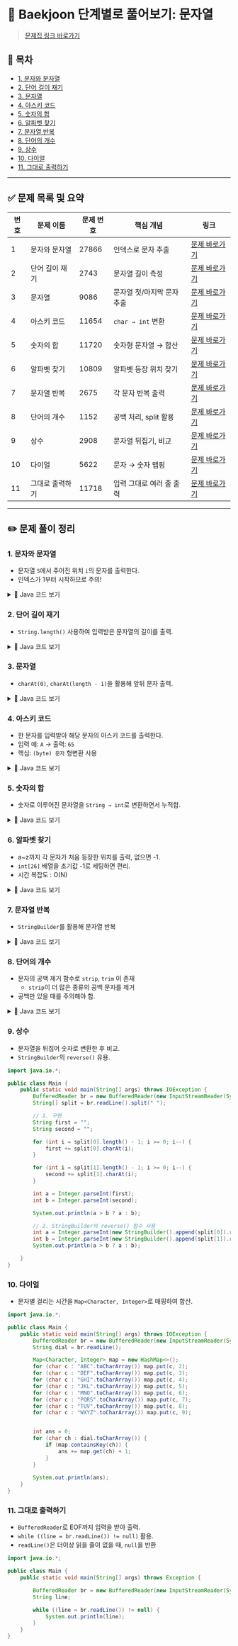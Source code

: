 # 📘 Baekjoon 단계별로 풀어보기: 문자열
> [문제집 링크 바로가기](https://www.acmicpc.net/step/7)

## 📑 목차
- [1. 문자와 문자열](#1-문자와-문자열)
- [2. 단어 길이 재기](#2-단어-길이-재기)
- [3. 문자열](#3-문자열)
- [4. 아스키 코드](#4-아스키-코드)
- [5. 숫자의 합](#5-숫자의-합)
- [6. 알파벳 찾기](#6-알파벳-찾기)
- [7. 문자열 반복](#7-문자열-반복)
- [8. 단어의 개수](#8-단어의-개수)
- [9. 상수](#9-상수)
- [10. 다이얼](#10-다이얼)
- [11. 그대로 출력하기](#11-그대로-출력하기)

---

## ✅ 문제 목록 및 요약

| 번호 | 문제 이름         | 문제 번호 | 핵심 개념                   | 링크                                                    |
|------|------------------|------------|------------------------------|---------------------------------------------------------|
| 1    | 문자와 문자열     | 27866     | 인덱스로 문자 추출           | [문제 바로가기](https://www.acmicpc.net/problem/27866) |
| 2    | 단어 길이 재기     | 2743      | 문자열 길이 측정             | [문제 바로가기](https://www.acmicpc.net/problem/2743)  |
| 3    | 문자열           | 9086      | 문자열 첫/마지막 문자 추출   | [문제 바로가기](https://www.acmicpc.net/problem/9086)  |
| 4    | 아스키 코드        | 11654     | `char → int` 변환            | [문제 바로가기](https://www.acmicpc.net/problem/11654) |
| 5    | 숫자의 합         | 11720     | 숫자형 문자열 → 합산         | [문제 바로가기](https://www.acmicpc.net/problem/11720) |
| 6    | 알파벳 찾기        | 10809     | 알파벳 등장 위치 찾기        | [문제 바로가기](https://www.acmicpc.net/problem/10809) |
| 7    | 문자열 반복        | 2675      | 각 문자 반복 출력            | [문제 바로가기](https://www.acmicpc.net/problem/2675)  |
| 8    | 단어의 개수        | 1152      | 공백 처리, split 활용        | [문제 바로가기](https://www.acmicpc.net/problem/1152)  |
| 9    | 상수             | 2908      | 문자열 뒤집기, 비교           | [문제 바로가기](https://www.acmicpc.net/problem/2908)  |
| 10   | 다이얼            | 5622      | 문자 → 숫자 맵핑             | [문제 바로가기](https://www.acmicpc.net/problem/5622)  |
| 11   | 그대로 출력하기     | 11718     | 입력 그대로 여러 줄 출력       | [문제 바로가기](https://www.acmicpc.net/problem/11718) |

---

## ✏️ 문제 풀이 정리

### 1. 문자와 문자열
- 문자열 `S`에서 주어진 위치 `i`의 문자를 출력한다.
- 인덱스가 1부터 시작하므로 주의!


<details>
<summary>📂 Java 코드 보기</summary>

```java
import java.io.*;

public class Main {
    public static void main(String[] args) throws Exception {
        BufferedReader br = new BufferedReader(new InputStreamReader(System.in));
		String sentence = br.readLine();
		int n = Integer.parseInt(br.readLine());

		char ans = sentence.charAt(n - 1);

		System.out.println(ans);
    }
}
```
</details> 

### 2. 단어 길이 재기
- `String.length()` 사용하여 입력받은 문자열의 길이를 출력.


<details>
<summary>📂 Java 코드 보기</summary>

```java
import java.io.*;

public class Main {
    public static void main(String[] args) throws Exception {

		BufferedReader br = new BufferedReader(new InputStreamReader(System.in));
		String word = br.readLine();

		System.out.println(word.length());

	}
}
```
</details> 

### 3. 문자열
- `charAt(0)`, `charAt(length - 1)`을 활용해 앞뒤 문자 출력.


<details>
<summary>📂 Java 코드 보기</summary>

```java
import java.io.*;

public class Main {
    public static void main(String[] args) throws IOException {
        BufferedReader br = new BufferedReader(new InputStreamReader(System.in));
		int T = Integer.parseInt(br.readLine());

		for (int t = 0; t < T; t++) {
			
			String word = br.readLine();
			StringBuilder sb = new StringBuilder();
			sb.append(word.charAt(0));
			sb.append(word.charAt(word.length() - 1));
			
			System.out.println(sb);
		}
    }
}
```
</details> 


### 4. 아스키 코드

- 한 문자를 입력받아 해당 문자의 아스키 코드를 출력한다.
- 입력 예: `A` → 출력: `65`
- 핵심: `(byte) 문자` 형변환 사용

<details>
<summary>📂 Java 코드 보기</summary>

```java
import java.util.Scanner;

public class Main {
    public static void main(String[] args) throws IOException {
        Scanner sc = new Scanner(System.in);
		char wrd = sc.nextLine().charAt(0);
		
		byte ans = (byte)wrd;
		
		System.out.println(ans);
    }
}
```
</details> 

### 5. 숫자의 합
- 숫자로 이루어진 문자열을 `String → int`로 변환하면서 누적합.


<details>
<summary>📂 Java 코드 보기</summary>

```java
import java.io.*;

public class Main {
    public static void main(String[] args) throws IOException {
        BufferedReader br = new BufferedReader(new InputStreamReader(System.in));
		
		int n = Integer.parseInt(br.readLine());
		String nums = br.readLine();
		
		int ans = 0;
		for(String num: nums.split("")) {
			ans += Integer.parseInt(num);
		}
		
		System.out.println(ans);
		
    }
}
```
</details> 

### 6. 알파벳 찾기
- a~z까지 각 문자가 처음 등장한 위치를 출력, 없으면 -1.
- `int[26]` 배열을 초기값 -1로 세팅하면 편리.
- 시간 복잡도 : O(N)

<details>
<summary>📂 Java 코드 보기</summary>

```java
import java.io.*;

public class Main {
    public static void main(String[] args) throws IOException {
        BufferedReader br = new BufferedReader(new InputStreamReader(System.in));
		char[] words = br.readLine().toCharArray();

		// 1. 문자열을 알파벳마타 반복 순회 => 비효율적
		String ans = "";

		for (char ch = 'a'; ch <= 'z'; ch++) {
			boolean check = false;
			for (int i = 0; i < words.length; i++) {

				if (ch == words[i]) {
					ans += i + " ";
					check = true;
					break;
				}
			}

			if (!check)
				ans += "-1 ";
		}

		System.out.println(ans);

        // 2. 한번만 순환
        int[] alpha = new int[26];
		Arrays.fill(alpha, -1);

		for (int i = 0; i < words.length; i++) {
			int idx = words[i] - 'a';
			if (alpha[idx] == -1)
				alpha[idx] = i;
		}

		StringBuilder sb = new StringBuilder();
		for (int val : alpha) {
			sb.append(val).append(" ");
		}

		System.out.println(sb);
    }
}
```
</details> 

### 7. 문자열 반복
- `StringBuilder`를 활용해 문자열 반복

<details>
<summary>📂 Java 코드 보기</summary>

```java
import java.io.*;

public class Main {
    public static void main(String[] args) throws Exception {

		BufferedReader br = new BufferedReader(new InputStreamReader(System.in));
		int T = Integer.parseInt(br.readLine());

		for (int t = 0; t < T; t++) {
			String[] split = br.readLine().split(" ");
			int cnt = Integer.parseInt(split[0]);
			String word = split[1];

			StringBuilder ans = new StringBuilder();

			for (char ch : word.toCharArray()) {
				for (int i = 0; i < cnt; i++) {
					ans.append(ch); // 문자를 cnt번 반복
				}
			}

			System.out.println(ans.toString());

		}

	}
}
```
</details> 

### 8. 단어의 개수
- 문자의 공백 제거 함수로 `strip`, `trim` 이 존재
  - `strip`이 더 많은 종류의 공백 문자를 제거
- 공백만 있을 때를 주의해야 함.


<details>
<summary>📂 Java 코드 보기</summary>

```java
import java.io.*;

public class Main {
    public static void main(String[] args) throws IOException {
        BufferedReader br = new BufferedReader(new InputStreamReader(System.in));
		String line = br.readLine();

		if (line.isBlank()) System.out.println(0);
		else {
			String[] arr = line.strip().split(" ");
			System.out.println(arr.length);
		}
    }
}
```
</details> 


### 9. 상수
- 문자열을 뒤집어 숫자로 변환한 후 비교.
- `StringBuilder`의 `reverse()` 유용.

```java
import java.io.*;

public class Main {
    public static void main(String[] args) throws IOException {
        BufferedReader br = new BufferedReader(new InputStreamReader(System.in));
		String[] split = br.readLine().split(" ");

        // 1. 구현
		String first = "";
		String second = "";

		for (int i = split[0].length() - 1; i >= 0; i--) {
			first += split[0].charAt(i);
		}

		for (int i = split[1].length() - 1; i >= 0; i--) {
			second += split[1].charAt(i);
		}

		int a = Integer.parseInt(first);
		int b = Integer.parseInt(second);

		System.out.println(a > b ? a : b);

        // 2. StringBuilder의 reverse() 함수 사용
		int a = Integer.parseInt(new StringBuilder().append(split[0]).reverse().toString());
		int b = Integer.parseInt(new StringBuilder().append(split[1]).reverse().toString());
		System.out.println(a > b ? a : b);

    }
}
```
</details> 

### 10. 다이얼
- 문자별 걸리는 시간을 `Map<Character, Integer>`로 매핑하여 합산.

```java
import java.io.*;

public class Main {
    public static void main(String[] args) throws IOException {
        BufferedReader br = new BufferedReader(new InputStreamReader(System.in));
		String dial = br.readLine();

		Map<Character, Integer> map = new HashMap<>();
		for (char c : "ABC".toCharArray()) map.put(c, 2);
		for (char c : "DEF".toCharArray()) map.put(c, 3);
		for (char c : "GHI".toCharArray()) map.put(c, 4);
		for (char c : "JKL".toCharArray()) map.put(c, 5);
		for (char c : "MNO".toCharArray()) map.put(c, 6);
		for (char c : "PQRS".toCharArray()) map.put(c, 7);
		for (char c : "TUV".toCharArray()) map.put(c, 8);
		for (char c : "WXYZ".toCharArray()) map.put(c, 9);


		int ans = 0;
		for (char ch : dial.toCharArray()) {
			if (map.containsKey(ch)) {
				ans += map.get(ch) + 1;
			}
		}
		
		System.out.println(ans);
    }
}
```
</details> 

### 11. 그대로 출력하기
- `BufferedReader`로 EOF까지 입력을 받아 출력.
- `while ((line = br.readLine()) != null)` 활용.
- `readLine()`은 더이상 읽을 줄이 없을 때, `null`을 반환

```java
import java.io.*;

public class Main {
    public static void main(String[] args) throws Exception {

		BufferedReader br = new BufferedReader(new InputStreamReader(System.in));
		String line;

		while ((line = br.readLine()) != null) {
			System.out.println(line);
		}
	}
}
```
</details> 

